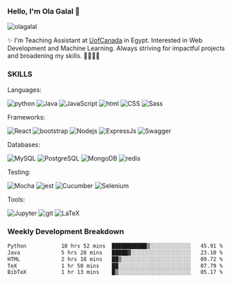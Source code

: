 ### Hello, I'm Ola Galal 👋

<!-- ![visitors](https://visitor-badge.glitch.me/badge?page_id=olagalal.olagalal) -->

<img src="https://komarev.com/ghpvc/?username=olagalal&label=Profile%20views&color=lightgrey&style=plastic" alt="olagalal" />

<p>✨ I'm Teaching Assistant at <a href="https://uofcanada.edu.eg/">UofCanada</a> in Egypt. Interested in Web Development and Machine Learning. Always striving for impactful projects and broadening my skills. 🚀👩🏻‍💻</p> 

<h3>SKILLS</h3>
Languages:
<p>
  <img alt="python" src="https://img.shields.io/badge/-Python-444444?style=flat-square&logo=python&logoColor=white" />
  <img alt="Java" src="https://img.shields.io/badge/-Java-444444?style=flat-square&logo=openjdk&logoColor=white" />  
  <img alt="JavaScript" src="https://img.shields.io/badge/-JavaScript-444444?style=flat-square&logo=JavaScript&logoColor=white" />
  <img alt="html" src="https://img.shields.io/badge/-HTML5-444444?style=flat-square&logo=html5&logoColor=white" />  
  <img alt="CSS" src="https://img.shields.io/badge/-CSS-444444?style=flat-square&logo=css3&logoColor=white" />
  <img alt="Sass" src="https://img.shields.io/badge/-Sass-444444?style=flat-square&logo=Sass&logoColor=white" /> 
</p>
Frameworks:
<p>
  <img alt="React" src="https://img.shields.io/badge/-React-444444?style=flat-square&logo=react&logoColor=white" />
  <img alt="bootstrap" src="https://img.shields.io/badge/-bootstrap-444444?style=flat-square&logo=Bootstrap&logoColor=white" />
  <img alt="Nodejs" src="https://img.shields.io/badge/-Nodejs-444444?style=flat-square&logo=Node.js&logoColor=white" />
  <img alt="ExpressJs" src="https://img.shields.io/badge/-Express-444444?style=flat-square&logo=Express&logoColor=white" />
  <img alt="Swagger" src="https://img.shields.io/badge/-Swagger-444444?style=flat-square&logo=Swagger&logoColor=white" />
</p>
Databases:
<p>
  <img alt="MySQL" src="https://img.shields.io/badge/-MySQL-444444?style=flat-square&logo=MySQL&logoColor=white" />
  <img alt="PostgreSQL" src="https://img.shields.io/badge/-PostgreSQL-444444?style=flat-square&logo=PostgreSQL&logoColor=white" /> 
  <img alt="MongoDB" src="https://img.shields.io/badge/-MongoDB-444444?style=flat-square&logo=mongodb&logoColor=white" />
  <img alt="redis" src="https://img.shields.io/badge/-redis-444444?style=flat-square&logo=redis&logoColor=white" />
</p>
Testing:
<p>
  <img alt="Mocha" src="https://img.shields.io/badge/-Mocha-444444?style=flat-square&logo=Mocha&logoColor=white" />
  <img alt="jest" src="https://img.shields.io/badge/-jest-444444?style=flat-square&logo=jest&logoColor=white" />
  <img alt="Cucumber" src="https://img.shields.io/badge/-Cucumber-444444?style=flat-square&logo=Cucumber&logoColor=white" />
  <img alt="Selenium" src="https://img.shields.io/badge/-Selenium-444444?style=flat-square&logo=Selenium&logoColor=white" />
</p>
Tools:
<p>
  <img alt="Jupyter" src="https://img.shields.io/badge/-Jupyter-444444?style=flat-square&logo=Jupyter&logoColor=white" />
  <img alt="git" src="https://img.shields.io/badge/-Git-444444?style=flat-square&logo=git&logoColor=white" />
  <img alt="LaTeX" src="https://img.shields.io/badge/-LaTeX-444444?style=flat-square&logo=LaTeX&logoColor=white" />  
</p>

<h3>Weekly Development Breakdown</h3>

<!--START_SECTION:waka-->

```txt
Python           10 hrs 52 mins  ███████████▒░░░░░░░░░░░░░   45.91 %
Java             5 hrs 28 mins   █████▓░░░░░░░░░░░░░░░░░░░   23.10 %
HTML             2 hrs 18 mins   ██▒░░░░░░░░░░░░░░░░░░░░░░   09.72 %
TeX              1 hr 50 mins    ██░░░░░░░░░░░░░░░░░░░░░░░   07.79 %
BibTeX           1 hr 13 mins    █▒░░░░░░░░░░░░░░░░░░░░░░░   05.17 %
```

<!--END_SECTION:waka-->

